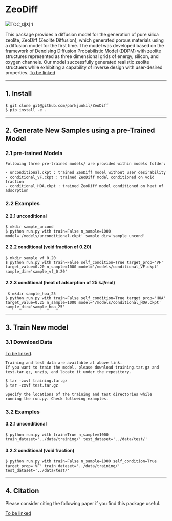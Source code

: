 # ZeoDiff

![TOC_대지 1](https://github.com/parkjunkil/ZeoDiff/assets/88761984/55831179-9b07-456c-ae6f-0692a7ad964c)

This package provides a diffusion model for the generation of pure silica zeolite, ZeoDiff (Zeolite Diffusion), which generated porous materials using a diffusion model for the first time. The model was developed based on the framework of Denoising Diffusion Probabilistic Model (DDPM) with zeolite structures represented as three dimensional grids of energy, silicon, and oxygen channels. Our model successfully generated realistic zeolite structuers while exhibiting a capability of inverse design with user-desired properties.
[To be linked](https://pubs.acs.org/doi/full/10.1021/acs.chemmater.2c01822) 

---

## 1. Install
    
    $ git clone git@github.com/parkjunkil/ZeoDiff
    $ pip install -e .

---------------------------------------

## 2. Generate New Samples using a pre-Trained Model

### 2.1 pre-trained Models

    Following three pre-trained models/ are provided within models folder:
    
    - unconditional.ckpt : trained ZeoDiff model without user desirability
    - conditional_VF.ckpt : trained ZeoDiff model conditioned on void fraction
    - conditional_HOA.ckpt : trained ZeoDiff model conditioned on heat of adsorption

### 2.2 Examples

#### 2.2.1 unconditional
    
    $ mkdir sample_uncond
    $ python run.py with train=False n_sample=1000 model='/models/unconditional.ckpt' sample_dir='sample_uncond'

#### 2.2.2 conditional (void fraction of 0.20)
    
    $ mkdir sample_vf_0.20
    $ python run.py with train=False self_condition=True target_prop='VF' target_value=0.20 n_sample=1000 model='/models/conditional_VF.ckpt' sample_dir='sample_vf_0.20'
    
#### 2.2.3 conditional (heat of adsorption of 25 kJ/mol)
    
     $ mkdir sample_hoa_25
    $ python run.py with train=False self_condition=True target_prop='HOA' target_value=0.25 n_sample=1000 model='/models/conditional_HOA.ckpt' sample_dir='sample_hoa_25'

---------------------------------------


## 3. Train New model
    
### 3.1 Download Data    

[To be linked](https://pubs.acs.org/doi/full/10.1021/acs.chemmater.2c01822).

    Training and test data are available at above link.
    If you want to train the model, please download training.tar.gz and test.tar.gz, unzip, and locate it under the repository.
    
    $ tar -zxvf training.tar.gz
    $ tar -zxvf test.tar.gz

    Specify the locations of the training and test directories while running the run.py. Check following examples.

### 3.2 Examples

#### 3.2.1 unconditional
    
    $ python run.py with train=True n_sample=1000 train_dataset='../data/training/' test_dataset='../data/test/'
    
#### 3.2.2 conditional (void fraction)
    
    $ python run.py with train=False n_sample=1000 self_condition=True target_prop='VF' train_dataset='../data/training/' test_dataset='../data/test/'
    
---------------------------------------
    
## 4. Citation

Please consider citing the following paper if you find this package useful.

[To be linked](https://pubs.acs.org/doi/full/10.1021/acs.chemmater.2c01822) 

